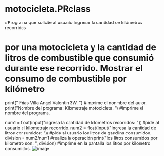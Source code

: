 # motocicleta.PRclass
#Programa que solicite al usuario ingresar la cantidad de kilómetros recorridos
# por una motocicleta y la cantidad de litros de combustible que consumió durante ese recorrido. Mostrar el consumo de combustible por kilómetro
print(" Frias Villa Angel Valentin 3W. ") #imprime el nonmbre del autor. 
print("Nombre del programa: Kilometraje motocicleta. ") #imprime el nombre del programa.

num1 = float(input("ingresa la cantidad de kilometros recorridos: ")) #pide al usuario el kilometraje recorrido.
num2 = float(input("ingresa la cantidad de litros consumidos: ")) #pide al usuario los litros de gasolina consumidos. 
division = num2/num1 #realiza la operación
print("los litros consumidos por kilometro son: ", division) #imprime en la pantalla los litros por kilometro consumidos.
![image](https://github.com/user-attachments/assets/fb987a0c-7a33-4fe2-86bc-b915f1895a99)
